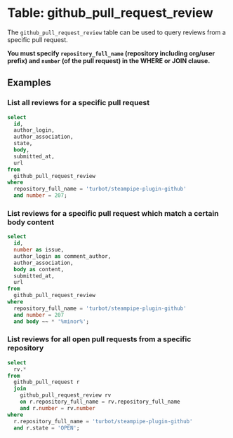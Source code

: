 # Table: github_pull_request_review

The `github_pull_request_review` table can be used to query reviews from a specific pull request.

**You must specify `repository_full_name` (repository including org/user prefix) and `number` (of the pull request) in the WHERE or JOIN clause.**

## Examples

### List all reviews for a specific pull request

```sql
select
  id,
  author_login,
  author_association,
  state,
  body,
  submitted_at,
  url
from
  github_pull_request_review
where
  repository_full_name = 'turbot/steampipe-plugin-github'
  and number = 207;
```

### List reviews for a specific pull request which match a certain body content

```sql
select
  id,
  number as issue,
  author_login as comment_author,
  author_association,
  body as content,
  submitted_at,
  url
from
  github_pull_request_review
where
  repository_full_name = 'turbot/steampipe-plugin-github'
  and number = 207
  and body ~~ * '%minor%';
```

### List reviews for all open pull requests from a specific repository

```sql
select
  rv.*
from
  github_pull_request r
  join
    github_pull_request_review rv
    on r.repository_full_name = rv.repository_full_name
    and r.number = rv.number
where
  r.repository_full_name = 'turbot/steampipe-plugin-github'
  and r.state = 'OPEN';
```
